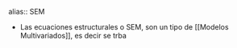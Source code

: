 alias:: SEM

- Las ecuaciones estructurales o SEM, son un tipo de [[Modelos Multivariados]], es decir se trba